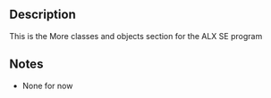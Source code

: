## Description
This is the More classes and objects section for the ALX SE program

## Notes
* None for now
